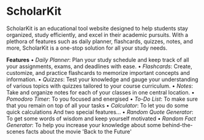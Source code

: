 # ScholarKit

ScholarKit is an educational tool website designed to help students stay organized, study efficiently, and excel in their academic pursuits. With a plethora of features such as daily planner, flashcards, quizzes, notes, and more, ScholarKit is a one-stop solution for all your study needs.

**Features**
•	*Daily Planner*: Plan your study schedule and keep track of all your assignments, exams, and deadlines with ease.
•	*Flashcards*: Create, customize, and practice flashcards to memorize important concepts and information.
•	*Quizzes*: Test your knowledge and gauge your understanding of various topics with quizzes tailored to your course curriculum.
•	*Notes*: Take and organize notes for each of your classes in one central location.
•	*Pomodoro Timer*: To you focused and energised
•	*To-Do List*: To make sure that you remain on top of all your tasks
•	*Calculator*: To let you do some quick calculations
And two special features...
•	*Random Quote Generator*: To get some words of wisdom and keep yourself motivated
•	*Random Fact Generator*: To help you increase your knowledge about some behind-the-scenes facts about the movie 'Back to the Future'

